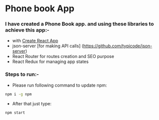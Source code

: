 # Phone book App
  

### I have created a Phone Book app. and using these libraries to achieve this app:-
 

* with [Create React App](https://github.com/facebookincubator/create-react-app)
* json-server [for making API calls] (https://github.com/typicode/json-server)
* React Router for routes creation and SEO purpose
* React Redux for managing app states
 

### Steps to run:-
* Please run following command to update npm:
```sh
npm i -g npm
```
* After that just type:
```sh
npm start
```
